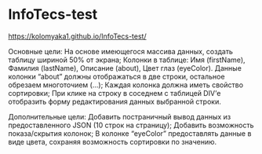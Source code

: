 # InfoTecs-test

https://kolomyaka1.github.io/InfoTecs-test/

Основные цели: 
  На основе имеющегося массива данных, создать таблицу шириной 50% от экрана;
  Колонки в таблице: 
  Имя (firstName), 
  Фамилия (lastName), 
  Описание (about),
  Цвет глаз (eyeColor).
  Данные колонки “about” должны отображаться в две строки, остальное обрезаем многоточием (...);
  Каждая колонка должна иметь свойство сортировки;
  При клике на строку в соседнем с таблицей DIV’е отобразить форму редактирования данных выбранной строки.

Дополнительные цели:
  Добавить постраничный вывод данных из предоставленного JSON (10 строк на страницу);
  Добавить возможность показа/скрытия колонок;
  В колонке “eyeColor” предоставлять данные в виде цвета, сохраняя возможность сортировки по значению.
